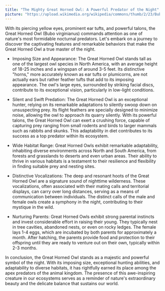 ```yaml
---
title: "The Mighty Great Horned Owl: A Powerful Predator of the Night"
picture: "https://upload.wikimedia.org/wikipedia/commons/thumb/2/23/Bubo_virginianus_06.jpg/330px-Bubo_virginianus_06.jpg"
---
```


With its piercing yellow eyes, prominent ear tufts, and powerful talons, the Great Horned Owl (Bubo virginianus) commands attention as one of nature's most formidable nocturnal predators. Let's embark on a journey to discover the captivating features and remarkable behaviors that make the Great Horned Owl a true master of the night.

- Imposing Size and Appearance:
The Great Horned Owl stands tall as one of the largest owl species in North America, with an average height of 18-25 inches and a wingspan of around 3-5 feet. Its distinctive "horns," more accurately known as ear tufts or plumicorns, are not actually ears but rather feather tufts that add to its imposing appearance. The owl's large eyes, surrounded by striking facial discs, contribute to its exceptional vision, particularly in low-light conditions.

- Silent and Swift Predation:
The Great Horned Owl is an exceptional hunter, relying on its remarkable adaptations to silently swoop down on unsuspecting prey. Its flight feathers are specially designed to minimize noise, allowing the owl to approach its quarry silently. With its powerful talons, the Great Horned Owl can exert a crushing force, capable of capturing prey ranging from small rodents and birds to larger mammals such as rabbits and skunks. This adaptability in diet contributes to its success as a top predator within its ecosystem.

- Wide Habitat Range:
Great Horned Owls exhibit remarkable adaptability, inhabiting diverse environments across North and South America, from forests and grasslands to deserts and even urban areas. Their ability to thrive in various habitats is a testament to their resilience and flexibility in finding suitable prey and nesting sites.

- Distinctive Vocalizations:
The deep and resonant hoots of the Great Horned Owl are a signature sound of nighttime wilderness. These vocalizations, often associated with their mating calls and territorial displays, can carry over long distances, serving as a means of communication between individuals. The distinct calls of the male and female owls create a symphony in the night, contributing to their mystique in the wild.

- Nurturing Parents:
Great Horned Owls exhibit strong parental instincts and invest considerable effort in raising their young. They typically nest in tree cavities, abandoned nests, or even on rocky ledges. The female lays 1-4 eggs, which are incubated by both parents for approximately a month. After hatching, the parents provide food and protection to their offspring until they are ready to venture out on their own, typically within 2-3 months.

In conclusion, the Great Horned Owl stands as a majestic and powerful symbol of the night. With its imposing size, exceptional hunting abilities, and adaptability to diverse habitats, it has rightfully earned its place among the apex predators of the animal kingdom. The presence of this awe-inspiring creature in our ecosystems serves as a reminder of nature's extraordinary beauty and the delicate balance that sustains our world.